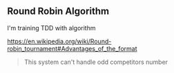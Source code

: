 ## Round Robin Algorithm

I'm training TDD with algorithm

https://en.wikipedia.org/wiki/Round-robin_tournament#Advantages_of_the_format

> This system can't handle odd competitors number
